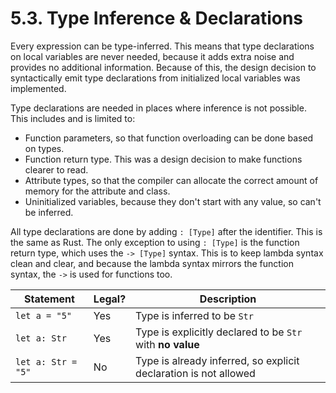 # 5.3. Type Inference &amp; Declarations

Every expression can be type-inferred. This means that type declarations on local variables are never needed, 
because it adds extra noise and provides no additional information. Because of this, the design decision to 
syntactically emit type declarations from initialized local variables was implemented.

Type declarations are needed in places where inference is not possible. This includes and is limited to:
- Function parameters, so that function overloading can be done based on types.
- Function return type. This was a design decision to make functions clearer to read.
- Attribute types, so that the compiler can allocate the correct amount of memory for the attribute and class.
- Uninitialized variables, because they don't start with any value, so can't be inferred.

All type declarations are done by adding `: [Type]` after the identifier. This is the same as Rust. The only 
exception to using `: [Type]` is the function return type, which uses the `-> [Type]` syntax. This is to keep lambda 
syntax clean and clear, and because the lambda syntax mirrors the function syntax, the `->` is used for functions too.

| Statement          | Legal? | Description                                                      |
|--------------------|--------|------------------------------------------------------------------|
| `let a = "5"`      | Yes    | Type is inferred to be `Str`                                     |
| `let a: Str`       | Yes    | Type is explicitly declared to be `Str` with **no value**        |
| `let a: Str = "5"` | No     | Type is already inferred, so explicit declaration is not allowed |

